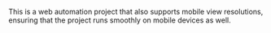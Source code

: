 This is a web automation project that also supports mobile view resolutions, ensuring that the project runs smoothly on mobile devices as well. 
